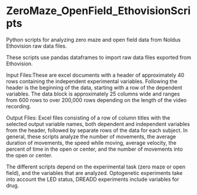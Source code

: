 # ZeroMaze_OpenField_EthovisionScripts
Python scripts for analyzing zero maze and open field data from Noldus Ethovision raw data files.

These scripts use pandas dataframes to import raw data files exported from Ethovision. 

Input Files:These are excel documents with a header of approximately 40 rows containing the independent experimental variables. Following the header is the beginning of the data, starting with a row of the dependent variables. The data block is approximately 25 columns wide and ranges from 600 rows to over 200,000 rows depending on the length of the video recording. 

Output Files: Excel files consisting of a row of column titles with the selected output variable names, both dependent and independent variables from the header, followed by separate rows of the data for each subject. In general, these scripts analyze the number of movements, the average duration of movements, the speed while moving, average velocity, the percent of time in the open or center, and the number of movements into the open or center.

The different scripts depend on the experimental task (zero maze or open field), and the variables that are analyzed. Optogenetic experiments take into account the LED status, DREADD experiments include variables for drug. 
